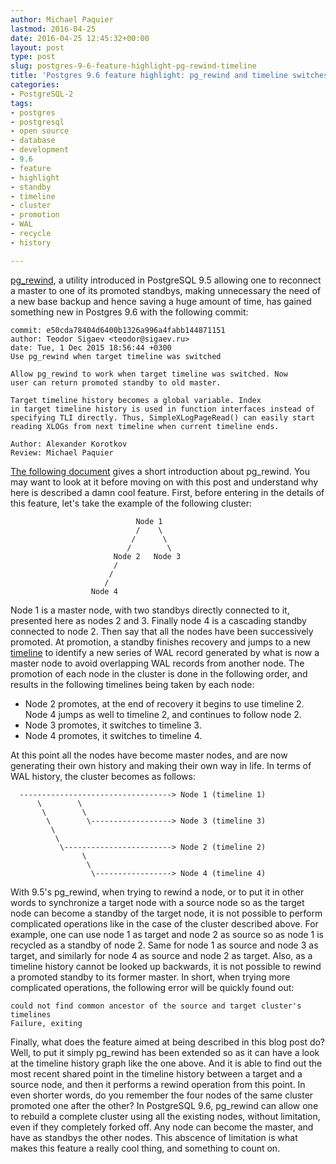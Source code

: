 ```yaml
---
author: Michael Paquier
lastmod: 2016-04-25
date: 2016-04-25 12:45:32+00:00
layout: post
type: post
slug: postgres-9-6-feature-highlight-pg-rewind-timeline
title: 'Postgres 9.6 feature highlight: pg_rewind and timeline switches'
categories:
- PostgreSQL-2
tags:
- postgres
- postgresql
- open source
- database
- development
- 9.6
- feature
- highlight
- standby
- timeline
- cluster
- promotion
- WAL
- recycle
- history

---
```


[pg_rewind](http://www.postgresql.org/docs/devel/static/app-pgrewind.html),
a utility introduced in PostgreSQL 9.5 allowing one to reconnect a master
to one of its promoted standbys, making unnecessary the need of a new base
backup and hence saving a huge amount of time, has gained something new
in Postgres 9.6 with the following commit:

    commit: e50cda78404d6400b1326a996a4fabb144871151
    author: Teodor Sigaev <teodor@sigaev.ru>
    date: Tue, 1 Dec 2015 18:56:44 +0300
    Use pg_rewind when target timeline was switched

    Allow pg_rewind to work when target timeline was switched. Now
    user can return promoted standby to old master.

    Target timeline history becomes a global variable. Index
    in target timeline history is used in function interfaces instead of
    specifying TLI directly. Thus, SimpleXLogPageRead() can easily start
    reading XLOGs from next timeline when current timeline ends.

    Author: Alexander Korotkov
    Review: Michael Paquier

[The following document](/content/materials/20130713_pgunconf_pg_rewind.pdf)
gives a short introduction about pg\_rewind. You may want to look at it
before moving on with this post and understand why here is described a damn
cool feature. First, before entering in the details of this feature, let's
take the example of the following cluster:

                                Node 1
                                /    \
                               /      \
                              /        \
                           Node 2   Node 3
                           /
                          /
                         /
                      Node 4

Node 1 is a master node, with two standbys directly connected to it, presented
here as nodes 2 and 3. Finally node 4 is a cascading standby connected to node
2. Then say that all the nodes have been successively promoted. At promotion,
a standby finishes recovery and jumps to a new
[timeline](http://www.postgresql.org/docs/devel/static/continuous-archiving.html#BACKUP-TIMELINES)
to identify a new series of WAL record generated by what is now a master
node to avoid overlapping WAL records from another node. The promotion of
each node in the cluster is done in the following order, and results in
the following timelines being taken by each node:

  * Node 2 promotes, at the end of recovery it begins to use timeline 2.
  Node 4 jumps as well to timeline 2, and continues to follow node 2.
  * Node 3 promotes, it switches to timeline 3.
  * Node 4 promotes, it switches to timeline 4.

At this point all the nodes have become master nodes, and are now generating
their own history and making their own way in life. In terms of WAL history,
the cluster becomes as follows:

      ----------------------------------> Node 1 (timeline 1)
          \        \
           \        \
            \        \------------------> Node 3 (timeline 3)
             \
              \
               \------------------------> Node 2 (timeline 2)
                    \
                     \
                      \-----------------> Node 4 (timeline 4)

With 9.5's pg\_rewind, when trying to rewind a node, or to put it in other
words to synchronize a target node with a source node so as the target node
can become a standby of the target node, it is not possible to perform
complicated operations like in the case of the cluster described above.
For example, one can use node 1 as target and node 2 as source so as
node 1 is recycled as a standby of node 2. Same for node 1 as source and
node 3 as target, and similarly for node 4 as source and node 2 as target.
Also, as a timeline history cannot be looked up backwards, it is not
possible to rewind a promoted standby to its former master. In short,
when trying more complicated operations, the following error will be
quickly found out:

    could not find common ancestor of the source and target cluster's timelines
    Failure, exiting

Finally, what does the feature aimed at being described in this blog post
do? Well, to put it simply pg\_rewind has been extended so as it can have
a look at the timeline history graph like the one above. And it is able to
find out the most recent shared point in the timeline history between a target
and a source node, and then it performs a rewind operation from this point. In
even shorter words, do you remember the four nodes of the same cluster promoted
one after the other? In PostgreSQL 9.6, pg\_rewind can allow one to rebuild
a complete cluster using all the existing nodes, without limitation, even
if they completely forked off. Any node can become the master, and have as
standbys the other nodes. This abscence of limitation is what makes this
feature a really cool thing, and something to count on.
